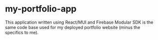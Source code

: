 # my-portfolio-app
This application written using React/MUI and Firebase Modular SDK is the same code base used for my deployed portfolio website (minus the specifics to me).
